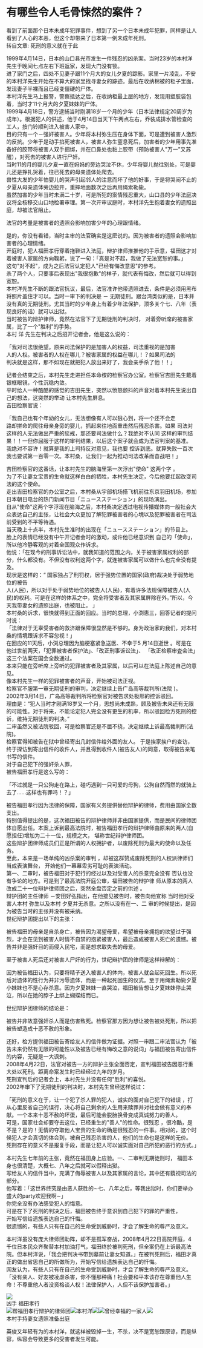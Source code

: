 # 有哪些令人毛骨悚然的案件？

看到了前面那个日本未成年犯罪事件，想到了另一个日本未成年犯罪，同样是让人看到了人心的本恶，但这个却带来了日本第一例未成年死刑。  
转自文章: 死刑的意义就在于此  

1999年4月14日，日本的山口县光市发生一件残忍的凶杀案。当时23岁的本村洋先生于晚间七点左右下班返家，发现大门没有锁。  
进了家门之后，四处不见妻子跟11个月大的女儿夕夏的踪影。家里一片凌乱，不安的本村洋先生开始在不算大的家里找寻妻女的踪迹。最后在收纳棉被的柜子里面，发现妻子半裸而且已经变僵硬的尸体。  
本村洋先生马上报警，警察抵达之后，在收纳柜最上层的地方，发现用塑胶袋包着，当时才11个月大的夕夏妹妹的尸体。  
1999年4月18日，警方逮捕当时刚满18岁一个月的少年（日本法律规定20周岁为成年）。根据犯人的供述，他于4月14日当天下午两点左右，乔装成排水管检查的工人，按门铃顺利进入被害人家中。  
目的只有一个－强奸被害人。少年将本村弥生压在身体下面，可是遭到被害人激烈的反抗。少年于是动手掐死被害人，被害人弥生窒息死后，加害者的少年用事先准备好的胶带将被害人双手捆绑，并在口鼻处也黏上胶带（预防被害人"万一"又苏醒），对死去的被害人进行尸奸。  
当时11的月的婴儿夕夏一直在妈妈的旁边哭泣不休，少年将婴儿抛往别处，可是婴儿还是挣扎哭着，往已死去的母亲遗体处爬去。  
兽性大发的少年怕婴儿的哭声引起邻人的注意而坏了他的好事，于是将哭闹不止的夕夏从母亲遗体旁边拉开，重摔地面数次之后再用绳索勒毙。  
虽然加害的少年当时未满二十岁，可是所犯的案情残忍重大，山口县的少年法庭决议将全桉移交山口地检署审理。第一次开审议庭时，本村洋先生抱着妻女的遗照出庭，却被法官阻止。  

法官的考量是被害者的遗照会影响加害少年的心理跟情绪。  

是的，你没有看错，当时主审的法官确实是这麽说的。因为被害者的遗照会影响加害者的心理情绪。  
开庭时，犯人福田孝行穿着拖鞋进入法庭，辩护律师推推他的手示意，福田这才对着被害人家属的方向鞠躬，说了一句：「真是对不起，我做了无法宽恕的事。」  
这句"对不起"，成为之后法官认定犯人"已经有悔改意思"的参考。  
杀了两个人，只要事后表现出"我很抱歉"的样子，就代表有悔改，然后就可以得到宽恕。  
本村洋先生不断的跟法官抗议，最后，法官准许他带遗照进去，条件是必须用黑布将照片盖住才可以。当时一审下的判决是 － 无期徒刑。跟台湾类似的是，日本并没有真的无期徒刑。尤其当时的少年身上有着少年法保护，顶多关个七、八年（表现良好的话）就可以出狱。  
当时被告的辩护律师，竟然在法官下了无期徒刑的判决时， 对着旁听席的被害家属，比了一个"胜利"的手势。  
本村 洋 先生在判决之后招开记者会，他是这么说的：  

「我对司法很绝望。原来司法保护的是加害人的权益，司法重视的是加害  
人的人权。被害者的人权在哪儿？被害家属的权益在哪儿！？如果司法的  
判决就是这样，那不如现在就把犯人放出来好了，我会亲手杀了他！！」  

记者会结束之后，本村先生走进担任本命桉的检察官办公室。检察官吉田先生戴着银框眼镜，个性沉稳内敛。  
平时给人一种酷酷的感觉的吉田先生，突然以愤怒颤抖的声音对着本村先生说出自己的想法，这突然的举动 让本村先生屏息。  
吉田检察官说：  

「我自己也有个年幼的女儿，无法想像有人可以狠心到，将一个还不会走  
路却拼命的爬往母亲身旁的婴儿，抓起来往地面重击然后残忍杀害。如果 司法对这样的人无法做出严重的惩戒，那还要司法做什么？我绝对不认同 这样的审判结果！！一但你屈服于这样的审判结果，以后这个案子就会成为法官判案的基准。  
我绝对不容许！就算是我的上司持反对意见，我也要 控诉到底。就算失败一百次我也要试第一百零一次。本村桑，让我们一起为推动司法改革而奋战吧！」  

吉田检察官的这番话，让本村先生的脑海里第一次浮出"使命" 这两个字 。  
为了不让妻女宝贵的生命就这样白白的牺牲，本村先生决定，今后他要扛起改变司法的这个使命。  
走出吉田检察官的办公室之后，本村桑从宇部机场搭飞机前往东京羽田机场，参加日本朝日电台的热门新闻节目「ニュースステーション」的现场演出。  
自从"使命"这两个字浮现在脑海之后，本村桑决定透过电视传播媒体向一般社会大众表达自己的主张，让社会大众更加了解犯罪被害者的心境以及犯罪被害者在司法前受到的不平等待遇。  
当天晚上十点半，本村先生准时的出现在「ニュースステーション」的节目上。  
脸上的表情已经没有中午开记者会时的激动，或许他已经意识到 自己的「使命」，所以他冷静客观的对着全国观众作诉求。  
他说：「在现今的刑事诉讼法中，就我知道的范围之内，关于被害家属权利的部分，什么都没有。不但没有权利这两个字，就连被害家属可以做什么也完全没有提及。  
现状是这样的：“ 国家独占了刑罚权，居于强势位置的国家(政府)裁决处于弱势地位的被告  
人(人民)，所以对于处于弱势地位的被告人(人民)，有着许多法规保障被告人(人民)的权利。可是在这样的体系之中，完全将受害者及其家属屏除在外。”所以，今天我带妻女的遗照出庭，也被阻止。 」  
本村桑的诉求，很快就得到正面的回应。当时的总理，小渕恵三，回答记者的提问时说：  
「法律对于无辜受害者的救济跟保障很显然是不够的。身为政治家的我们，对本村桑的情境跟诉求不容忽视！」  
在回应的11天后，小渕总理因为脑梗塞紧急送医、不幸于5 月14日逝世 。可是在他过世前两天，「犯罪被害者保护法」、「改正刑事诉讼法」、 「改正检察审査会法」这三个法案在国会全数通过。  
本来只能在旁听席上旁听的犯罪被害者及其家属，以后可以在法庭上陈述自己的意见。  
像本村先生一样的犯罪被害者的声音，开始被司法正视。  
检察官不服第一审无期徒刑的审判，决定继续上告广岛高等裁判所(法院 )。  
2002年3月14日，广岛高等裁判所将检察官对被告求处极邢的控诉驳回。  
理由是：“犯人当时才刚满18岁又一个月，思想尚未成熟，顾及被告未来还有无限的可能性。对于将来，不能论定犯人完全没有更生的机率，所以驳回检方死刑的控诉，维持无期徒刑的判决。”  
二审虽然又被法院驳回，可是检察官还是不屈不挠，决定继续上诉最高裁判所(法院)。  
检察官得知被告在狱中曾经寄出几封信件给外面的友人。 于是挨家挨户的查访，终于探访到寄出信件的收件人，并且得到收件人(被告友人)的同意，取得被告亲笔书写的信件。  
对于自己犯下的强奸杀人罪，  
被告福田孝行是这么写的：  

「不过就是一只公狗走在路上，碰巧遇到一只可爱的母狗，公狗自然而然的就骑上去了......这样也有罪吗！？」  

被告福田孝行因为法律的保障，国家有义务提供替他辩护的律师，费用由国家全数支出。  
特别值得提出的是，这次福田被告的辩护律师并非由国家提供，而是民间的律师团体自愿出任。本案上诉到最高法院时，被告福田孝行的辩护律师由原来的两人(自愿担任)增加为二十一位，规模之大， 堪称世纪辩护律师团。  
这些辩护团律师成员们正是所谓的人权拥护者，以废除死刑为最大的使命以及任务。  
至此，本来是一场单纯的凶杀案的审判 ，却被这群赞成废除死刑的人权派律师们当成表演舞台， 开始他们一幕幕卑劣可耻的表演活动。  
第一、二审时，被告福田对于犯行的经过以及对受害人的杀意完全没有 否认也没有争论的地方。可是到了最高法院开庭公审，福田被告的辩护律 师从原本的两人改成二十一位辩护律师团之后，突然全盘否定之前的供述 。  
辩护团的主任律师 －安田好弘指出，在他接见被告时，被告向他宣称 当时他对受害人本村 弥生以及本村 夕夏并无杀意。之所以没有在一、二 审的时候提出，是因为被告当时的主张并没有被采纳。  
世纪辩护团提出以下的主张：  

被告福田的母亲是自杀身亡，被告因为渴望母爱，希望被母亲拥抱的欲望过于强烈，才会在见到被害人时情不自禁的抱紧被害人，最后造成被害人死亡的遗憾。被告并非是强奸目的而侵入民宅，而是想求取失去的母爱。  

至于被害人死后还对被害人尸奸的行为，世纪辩护团的律师是这样辩解的：  

因为被告福田认为，只要将精子送入被害人的体内，被害人就会起死回生。所以死后对遗体的性行为并非污辱遗体，而是一种起死回生的仪式。至于用绳索勒毙夕夏小妹妹也不是心存杀意。因为夕夏妹妹一直哭泣，福田被告想让夕夏妹妹停止哭泣，所以在她的脖子上绑上蝴蝶结而已。  

世纪辩护团律师的结论是：  

被告并非故意强奸杀人而是伤害致死。检察官那方因为想让被告被处死刑，所以把被告塑造成十恶不赦的形象。  

还好，检方提供福田被告寄给友人的信件做为证据。对照一审跟二审法官认为「被告未来仍然有无限的可能性以及被告已经有悔改之意的说词」与福田被告寄出信件的内容，无疑是一大讽刺。  
2008年4月22日，法官对被告一方的辩护主张全面否定，宣判福田被告因恶行重大处以死刑。距离命案发生时已经经过九年的岁月。  
死刑宣判后的记者会上，本村先生并没有任何"胜利"的喜悦。  
2002年审下了无期徒刑的判决时，本村先生曾经这样说过：  

「死刑的意义在于，让一个犯了杀人罪的犯人，诚实的面对自己犯下的错误 ，打从心里反省自己的误行，决心将自己剩余的人生用来赎罪并对社会做有意义的奉献。一个本来十恶不赦的坏蛋，最后可能会脱胎换骨变成真诚努力的善人。  
可是，国家社会却要夺去这位，已经重生的"善人"的性命。很残忍 ，很冷酷，是不是？是的！无情的夺取他人宝贵的生命的确是很残忍的一件事。相对的，这个时候犯人才会真切的体会到，被自己残忍杀害的人，他们的生命也是这样的无价。  
死刑存在的意义不是报复手段，而是让犯人可以诚实面对自己所犯的恶行的方式。」  

本村先生七年前的主张，竟然在福田身上应验。一、二审判无期徒刑时， 福田本身也很清楚，大概七、八年之后就可以假释出狱。  
写给友人的信件当中，充满了侮辱被害人以及其家属的言论，其中还有藐视司法的部分。  
他写着：「这世界终究是由恶人获胜的∼七、八年之后，等我出狱时，你们要举办盛大的party欢迎我啊∼」  
你完全没有办法感受犯人的悔意。  
可是在下了死刑的判决之后，福田被告终于意识到自己犯下的罪的严重性，  
开始写信给遗族表达自己的忏悔。  
很遗憾的，有些人只有在自己的生命受到威胁时，才会了解生命的尊严及意义。  

本村洋虽没有庞大律师团助阵，却不是孤军奋战，2008年4月22日高院开庭，4千位日本民众齐聚替本村加油打气，福田终於被判死刑，但全案仍在上诉最高法院。但本村洋说，「我会把判决书带到墓前让妻女知道。」在被判死刑后，福田才真正的做出省思自己的所做所为，开始写信给遗族表达自己的忏悔。  
网友认为，有些人只有在自己的生命受到威胁时，才会了解生命的尊严及意义。「没有亲人、好友被凌虐杀害，你不懂那种痛！社会要和平本该存在尊重他人生命！不尊重他人者没资格谈人权！法律保护人，人但不该保护加害者。」  

![](https://pic3.zhimg.com/v2-aa09a27435b9568b587b764a773097de_b.jpg)  
凶手 福田孝行  
![](https://pic2.zhimg.com/v2-eca10188fbc863a25d1a300fdbb7e739_b.jpg)帮福田孝行辩护的律师团![](https://pic3.zhimg.com/v2-751a440a42a35e7ba447022922315716_b.jpg)本村洋![](https://pic4.zhimg.com/v2-c896a706454d8c3140db58038c1894b3_b.jpg)![](https://pic1.zhimg.com/v2-a49277a38840cbaddcd362faa8584bdc_b.jpg)曾经幸福的一家人![](https://pic2.zhimg.com/v2-6fede4b9873bfc3f68e9722dde176275_b.jpg)  
本村手持妻女遗照准备出庭  

英俊又年轻有为的本村洋，就这样被毁掉一生，不杀，决不是宽恕跟原谅，而是纵容，纵容会导致更多的受害者发生可能。